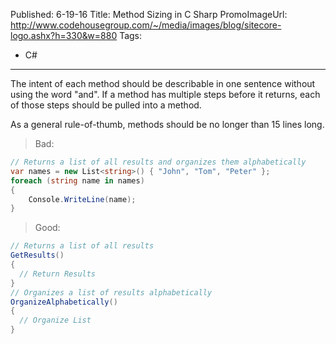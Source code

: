 Published: 6-19-16
Title: Method Sizing in C Sharp
PromoImageUrl: http://www.codehousegroup.com/~/media/images/blog/sitecore-logo.ashx?h=330&w=880
Tags:
  - C#
---
The intent of each method should be describable in one sentence without using the word "and". If a method has multiple steps before it returns, each of those steps should be pulled into a method. 

As a general rule-of-thumb, methods should be no longer than 15 lines long.


> Bad:
```cs
// Returns a list of all results and organizes them alphabetically
var names = new List<string>() { "John", "Tom", "Peter" };
foreach (string name in names)
{
    Console.WriteLine(name);
}
```



> Good:
```cs
// Returns a list of all results
GetResults() 
{
  // Return Results
}
// Organizes a list of results alphabetically
OrganizeAlphabetically()
{
  // Organize List
}
```